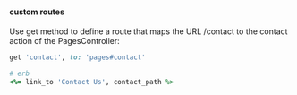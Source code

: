 #### custom routes
Use get method to define a route that maps the URL /contact to the contact action of the PagesController:
```ruby
get 'contact', to: 'pages#contact'
``` 

```ruby
# erb
<%= link_to 'Contact Us', contact_path %>
```
